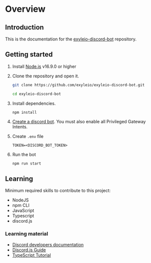 # Overview

## Introduction

This is the documentation for the
[exyleio-discord-bot](https://github.com/exyleio/exyleio-discord-bot)
repository.

## Getting started

1. Install [Node.js](https://nodejs.org) v16.9.0 or higher

2. Clone the repository and open it.

   ```bash
   git clone https://github.com/exyleio/exyleio-discord-bot.git
   ```

   ```bash
   cd exyleio-discord-bot
   ```

3. Install dependencies.

   ```bash
   npm install
   ```

4. [Create a discord bot](https://discordjs.guide/preparations/setting-up-a-bot-application.html).
   You must also enable all Privileged Gateway Intents.

5. Create `.env` file

   ```dosini
   TOKEN=<DISCORD_BOT_TOKEN>
   ```

6. Run the bot

   ```
   npm run start
   ```

## Learning

Minimum required skills to contribute to this project:

- NodeJS
- npm CLI
- JavaScript
- Typescript
- discord.js

### Learning material

- [Discord developers documentation](https://discord.com/developers/docs)
- [Discord.js Guide](https://discordjs.guide)
- [TypeScript Tutorial](https://www.typescripttutorial.net)
